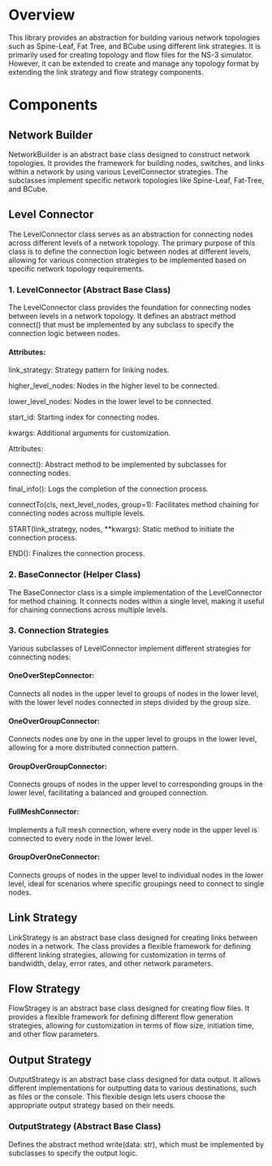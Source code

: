 # Overview

This library provides an abstraction for building various network topologies such as Spine-Leaf, Fat Tree, and BCube using different link strategies. It 
is primarily used for creating topology and flow files for the NS-3 simulator. However, it can be extended to create and manage any topology format by extending the link strategy and flow strategy components.

# Components

## Network Builder

NetworkBuilder is an abstract base class designed to construct network topologies. It provides the framework for building nodes, switches, and links within a network by using various LevelConnector strategies. The subclasses implement specific network topologies like Spine-Leaf, Fat-Tree, and BCube.

## Level Connector

The LevelConnector class serves as an abstraction for connecting nodes across different levels of a network topology. 
The primary purpose of this class is to define the connection logic between nodes at different levels,
allowing for various connection strategies to be implemented based on specific network topology requirements.

### 1. LevelConnector (Abstract Base Class)

The LevelConnector class provides the foundation for connecting nodes between levels in a network topology. It defines an abstract method connect() that must be implemented by any subclass to specify the connection logic between nodes.

#### Attributes:

link_strategy: Strategy pattern for linking nodes.

higher_level_nodes: Nodes in the higher level to be connected.

lower_level_nodes: Nodes in the lower level to be connected.

start_id: Starting index for connecting nodes.

kwargs: Additional arguments for customization.

Attributes:

connect(): Abstract method to be implemented by subclasses for connecting nodes.

final_info(): Logs the completion of the connection process.

connectTo(cls, next_level_nodes, group=1): Facilitates method chaining for connecting nodes across multiple levels.

START(link_strategy, nodes, **kwargs): Static method to initiate the connection process.

END(): Finalizes the connection process.

### 2. BaseConnector (Helper Class)

The BaseConnector class is a simple implementation of the LevelConnector for method chaining. It connects nodes within a single level, making it useful for chaining connections across multiple levels.

### 3. Connection Strategies

Various subclasses of LevelConnector implement different strategies for connecting nodes:

#### OneOverStepConnector:

Connects all nodes in the upper level to groups of nodes in the lower level, with the lower level nodes connected in steps divided by the group size.

#### OneOverGroupConnector:

Connects nodes one by one in the upper level to groups in the lower level, allowing for a more distributed connection pattern.

#### GroupOverGroupConnector:

Connects groups of nodes in the upper level to corresponding groups in the lower level, facilitating a balanced and grouped connection.

#### FullMeshConnector:

Implements a full mesh connection, where every node in the upper level is connected to every node in the lower level.

#### GroupOverOneConnector:

Connects groups of nodes in the upper level to individual nodes in the lower level, ideal for scenarios where specific groupings need to connect to single nodes.
    
## Link Strategy

LinkStrategy is an abstract base class designed for creating links between nodes in a network. The class provides a flexible framework for defining different linking strategies, allowing for customization in terms of bandwidth, delay, error rates, and other network parameters.

## Flow Strategy

FlowStragey is an abstract base class designed for creating flow files. It provides a flexible framework for defining different flow generation strategies, allowing for customization in terms of flow size, initiation time, and other flow parameters.

## Output Strategy

OutputStrategy is an abstract base class designed for data output. It allows different implementations for outputting data to various destinations, such as files or the console. This flexible design lets users choose the appropriate output strategy based on their needs.

### OutputStrategy (Abstract Base Class)
Defines the abstract method write(data: str), which must be implemented by subclasses to specify the output logic.